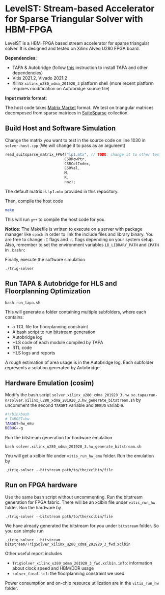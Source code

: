 # LevelST: Stream-based Accelerator for Sparse Triangular Solver with HBM-FPGA

LevelST is a HBM-FPGA based stream accelerator for sparse triangular solver. It is designed and tested on Xilinx Alveo U280 FPGA board.

**Dependencies:**

- TAPA & Autobridge (follow [this](https://tapa.readthedocs.io/en/release/installation.html) instruction to install TAPA and other dependencies)
- Vitis 2021.2, Vivado 2021.2
- Xilinx `xilinx_u280_xdma_201920_3` platform shell (more recent platform requires modification on Autobridge source file)

**Input matrix format:**

The host code takes [Matrix Market](https://math.nist.gov/MatrixMarket/formats.html) format. We test on triangular matrices decomposed from sparse matrices in [SuiteSparse](https://sparse.tamu.edu) collection. 

## Build Host and Software Simulation

Change the matrix you want to test in the source code on line 1030 in `solver-host.cpp` (We will change it to pass as an argument)

```cpp
read_suitsparse_matrix_FP64("lp1.mtx", // TODO: change it to other test matrix
                           CSRRowPtr,
                           CSRColIndex,
                           CSRVal,
                           M,
                           K,
                           nnz);
```

The default matrix is `lp1.mtx` provided in this repository.

Then, compile the host code

```bash
make
```
This will run `g++` to compile the host code for you.

**Notice:** The Makefile is written to execute on a server with package manager like `spack` in order to link the include files and library binary. You are free to change `-I` flags and `-L` flags depending on your system setup. Also, remember to set the environment variables `LD_LIBRARY_PATH` and `CPATH` in `.bashrc`

Finally, execute the software simulation
```
./trig-solver
```

## Run TAPA & Autobridge for HLS and Floorplanning Optimization

```
bash run_tapa.sh
```

This will generate a folder containing multiple subfolders, where each contains:

- a TCL file for floorplanning constraint
- A bash script to run bitstream generation
- Autobridge log
- HLS code of each module compiled by TAPA
- RTL code
- HLS logs and reports

A rough estimation of area usage is in the Autobridge log. Each subfolder represents a solution generated by Autobridge

## Hardware Emulation (cosim)

Modify the bash script `solver.xilinx_u280_xdma_201920_3.hw.xo.tapa/run-n/solver.xilinx_u280_xdma_201920_3.hw_generate_bitstream.sh` by uncomment the second `TARGET` variable and `DEBUG` variable.

```bash
#!/bin/bash
# TARGET=hw
TARGET=hw_emu
DEBUG=-g
```

Run the bitstream generation for hardware emulation

```
bash solver.xilinx_u280_xdma_201920_3.hw_generate_bitstream.sh
```
You will get a xclbin file under `vitis_run_hw_emu` folder. Run the emulation by

```
./trig-solver --bitstream path/to/the/xclbin/file
```

## Run on FPGA hardware
Use the same bash script without uncommenting. Run the bitstream generation for FPGA fabric. There will be an xclbin file under `vitis_run_hw` folder. Run the hardware by
```
./trig-solver --bitstream path/to/the/xclbin/file
```

We have already generated the bitstream for you under `bitstream` folder. So you can simple run
```
./trig-solver --bitstream bitstream/TrigSolver_xilinx_u280_xdma_201920_3_fwd.xclbin
```

Other useful report includes

- `TrigSolver_xilinx_u280_xdma_201920_3_fwd.xclbin.info`: information about clock speed and HBM/DDR usage
- `solver_final.tcl`: the floorplanning constraint we used

Power consumption and on-chip resource utilization are in the `vitis_run_hw` folder.
